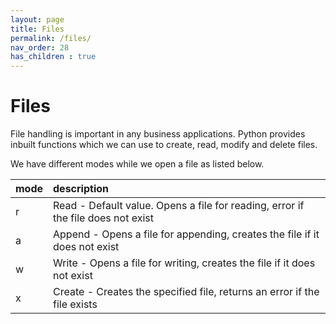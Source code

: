 ```yaml
---
layout: page
title: Files 
permalink: /files/
nav_order: 28
has_children : true
---
```

# Files
File handling is important in any business applications. Python provides inbuilt functions which we can use to create, read, modify and delete files.

We have different modes while we open a file as listed below.

| mode        | description        
|:-------------|:------------------|
| r           | Read - Default value. Opens a file for reading, error if the file does not exist 
| a | Append - Opens a file for appending, creates the file if it does not exist  | 
| w           | Write - Opens a file for writing, creates the file if it does not exist      |
| x           | Create - Creates the specified file, returns an error if the file exists | 



